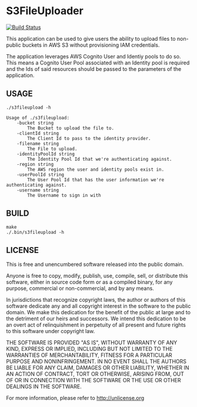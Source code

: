 S3FileUploader
==============

[![Build Status](https://travis-ci.org/mitchelldavis/s3fileuploader.svg?branch=master)](https://travis-ci.org/mitchelldavis/s3fileuploader)

This application can be used to give users the ability to upload files to non-public buckets in AWS S3 without provisioning IAM credentials.

The application leverages AWS Cognito User and Identiy pools to do so.  This means a Cognito User Pool associated with an Identity pool is required and the Ids of said resources should be passed to the parameters of the application.

USAGE
---

```
./s3fileupload -h

Usage of ./s3fileupload:
    -bucket string
        The Bucket to upload the file to.
    -clientId string
        The Client Id to pass to the identity provider.
    -filename string
        The File to upload.
    -identityPoolId string
        The Identity Pool Id that we're authenticating against.
    -region string
        The AWS region the user and identity pools exist in.
    -userPoolId string
        The User Pool Id that has the user information we're authenticating against.
    -username string
        The Username to sign in with
```

BUILD
-----

```
make
./.bin/s3fileupload -h
```

LICENSE
-------

This is free and unencumbered software released into the public domain.

Anyone is free to copy, modify, publish, use, compile, sell, or
distribute this software, either in source code form or as a compiled
binary, for any purpose, commercial or non-commercial, and by any
means.

In jurisdictions that recognize copyright laws, the author or authors
of this software dedicate any and all copyright interest in the
software to the public domain. We make this dedication for the benefit
of the public at large and to the detriment of our heirs and
successors. We intend this dedication to be an overt act of
relinquishment in perpetuity of all present and future rights to this
software under copyright law.

THE SOFTWARE IS PROVIDED "AS IS", WITHOUT WARRANTY OF ANY KIND,
EXPRESS OR IMPLIED, INCLUDING BUT NOT LIMITED TO THE WARRANTIES OF
MERCHANTABILITY, FITNESS FOR A PARTICULAR PURPOSE AND NONINFRINGEMENT.
IN NO EVENT SHALL THE AUTHORS BE LIABLE FOR ANY CLAIM, DAMAGES OR
OTHER LIABILITY, WHETHER IN AN ACTION OF CONTRACT, TORT OR OTHERWISE,
ARISING FROM, OUT OF OR IN CONNECTION WITH THE SOFTWARE OR THE USE OR
OTHER DEALINGS IN THE SOFTWARE.

For more information, please refer to <http://unlicense.org>
